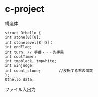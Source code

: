# c-project
構造体

	struct Othello {
	int stone[8][8];
	int stonelevel[8][8]；
	int endFlag;
	int turn; // 手番・・・先手黒
	int coolTimer;
	int tmpblack, tmpwhite;
	int winjudge;
	int count_stone;		//反転する石の個数
	};
	Othello data;

ファイル入出力

	
